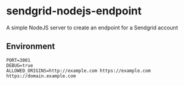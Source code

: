 # sendgrid-nodejs-endpoint
A simple NodeJS server to create an endpoint for a Sendgrid account

## Environment

```
PORT=3001
DEBUG=true
ALLOWED_ORIGINS=http://example.com https://example.com https://domain.example.com 
```